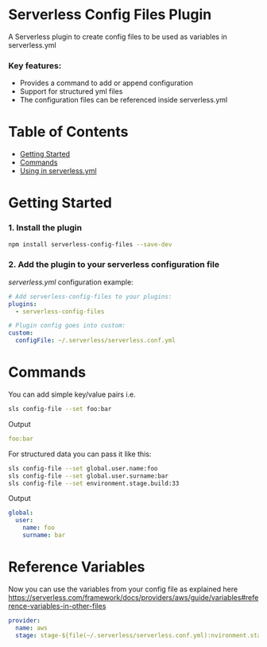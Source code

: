 Serverless Config Files Plugin
=======

A Serverless plugin to create config files to be used as variables in serverless.yml

### Key features:

- Provides a command to add or append configuration
- Support for structured yml files
- The configuration files can be referenced inside serverless.yml

# Table of Contents

- [Getting Started](#getting-started)
- [Commands](#commands)
- [Using in serverless.yml](#reference-variables)

# Getting Started

### 1. Install the plugin

```sh
npm install serverless-config-files --save-dev
```

### 2. Add the plugin to your serverless configuration file

*serverless.yml* configuration example:

```yaml
# Add serverless-config-files to your plugins:
plugins:
  - serverless-config-files

# Plugin config goes into custom:
custom:
  configFile: ~/.serverless/serverless.conf.yml
```

# Commands

You can add simple key/value pairs i.e.
```bash
sls config-file --set foo:bar
```

Output
```yaml
foo:bar
```

For structured data you can pass it like this:
```bash
sls config-file --set global.user.name:foo
sls config-file --set global.user.surname:bar
sls config-file --set environment.stage.build:33
```

Output
```yaml
global:
  user:
    name: foo
    surname: bar
```

# Reference Variables
Now you can use the variables from your config file as explained here <https://serverless.com/framework/docs/providers/aws/guide/variables#reference-variables-in-other-files>

```yaml
provider:
  name: aws
  stage: stage-${file(~/.serverless/serverless.conf.yml):nvironment.stage.build}
```

